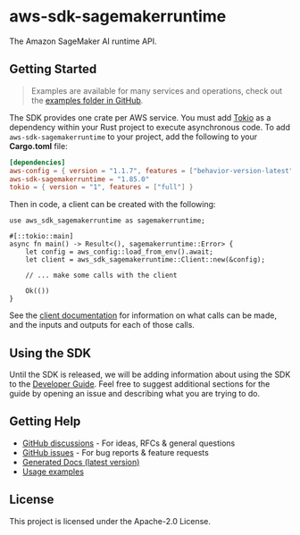 # aws-sdk-sagemakerruntime

The Amazon SageMaker AI runtime API.

## Getting Started

> Examples are available for many services and operations, check out the
> [examples folder in GitHub](https://github.com/awslabs/aws-sdk-rust/tree/main/examples).

The SDK provides one crate per AWS service. You must add [Tokio](https://crates.io/crates/tokio)
as a dependency within your Rust project to execute asynchronous code. To add `aws-sdk-sagemakerruntime` to
your project, add the following to your **Cargo.toml** file:

```toml
[dependencies]
aws-config = { version = "1.1.7", features = ["behavior-version-latest"] }
aws-sdk-sagemakerruntime = "1.85.0"
tokio = { version = "1", features = ["full"] }
```

Then in code, a client can be created with the following:

```rust,no_run
use aws_sdk_sagemakerruntime as sagemakerruntime;

#[::tokio::main]
async fn main() -> Result<(), sagemakerruntime::Error> {
    let config = aws_config::load_from_env().await;
    let client = aws_sdk_sagemakerruntime::Client::new(&config);

    // ... make some calls with the client

    Ok(())
}
```

See the [client documentation](https://docs.rs/aws-sdk-sagemakerruntime/latest/aws_sdk_sagemakerruntime/client/struct.Client.html)
for information on what calls can be made, and the inputs and outputs for each of those calls.

## Using the SDK

Until the SDK is released, we will be adding information about using the SDK to the
[Developer Guide](https://docs.aws.amazon.com/sdk-for-rust/latest/dg/welcome.html). Feel free to suggest
additional sections for the guide by opening an issue and describing what you are trying to do.

## Getting Help

* [GitHub discussions](https://github.com/awslabs/aws-sdk-rust/discussions) - For ideas, RFCs & general questions
* [GitHub issues](https://github.com/awslabs/aws-sdk-rust/issues/new/choose) - For bug reports & feature requests
* [Generated Docs (latest version)](https://awslabs.github.io/aws-sdk-rust/)
* [Usage examples](https://github.com/awslabs/aws-sdk-rust/tree/main/examples)

## License

This project is licensed under the Apache-2.0 License.

